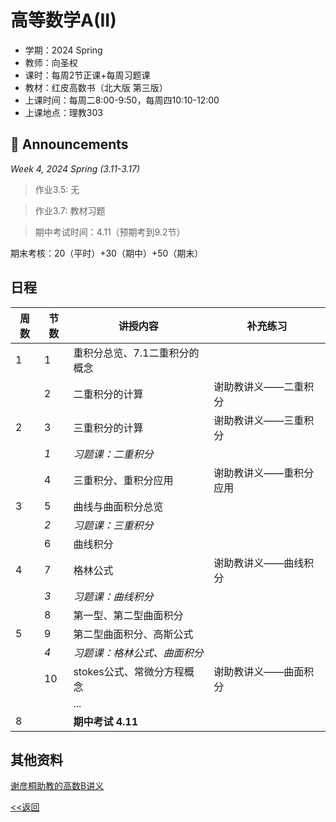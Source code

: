 # 高等数学A(II)

* 学期：2024 Spring
* 教师：向圣权
* 课时：每周2节正课+每周习题课
* 教材：红皮高数书（北大版 第三版）
* 上课时间：每周二8:00-9:50，每周四10:10-12:00
* 上课地点：理教303

## 📢 Announcements

*Week 4, 2024 Spring (3.11-3.17)*

> 作业3.5: 无

> 作业3.7: 教材习题

> 期中考试时间：4.11（预期考到9.2节）

期末考核：20（平时）+30（期中）+50（期末）

## 日程

| 周数 |节数| 讲授内容 | 补充练习 |
| ---- |----| -------- | -------- |
|1|1|重积分总览、7.1二重积分的概念||
||2|二重积分的计算|谢助教讲义——二重积分|
|2|3|三重积分的计算|谢助教讲义——三重积分|
||*1*|*习题课：二重积分*||
||4|三重积分、重积分应用|谢助教讲义——重积分应用|
|3|5|曲线与曲面积分总览||
||*2*|*习题课：三重积分*||
||6|曲线积分||
|4|7|格林公式|谢助教讲义——曲线积分|
||*3*|*习题课：曲线积分*||
||8|第一型、第二型曲面积分||
|5|9|第二型曲面积分、高斯公式||
||*4*|*习题课：格林公式、曲面积分*||
||10|stokes公式、常微分方程概念|谢助教讲义——曲面积分|
|||...||
|8||**期中考试 4.11**||

## 其他资料

[谢彦桐助教的高数B讲义](https://darkoxie.github.io)

[<<返回](university_courses)